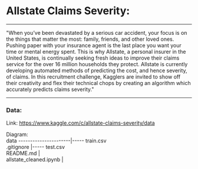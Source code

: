 # Allstate Claims Severity: 

---

"When you’ve been devastated by a serious car accident, your focus is on the things that matter the most: family, friends, and other loved ones. Pushing paper with your insurance agent is the last place you want your time or mental energy spent. This is why Allstate, a personal insurer in the United States, is continually seeking fresh ideas to improve their claims service for the over 16 million households they protect. Allstate is currently developing automated methods of predicting the cost, and hence severity, of claims. In this recruitment challenge, Kagglers are invited to show off their creativity and flex their technical chops by creating an algorithm which accurately predicts claims severity."

---

### Data: 

Link: https://www.kaggle.com/c/allstate-claims-severity/data <br/>

Diagram: <br />
data ----------------------|----- train.csv <br />
.gitignore                 |----- test.csv <br />
README.md                  | <br />
allstate_cleaned.ipynb     | <br />

